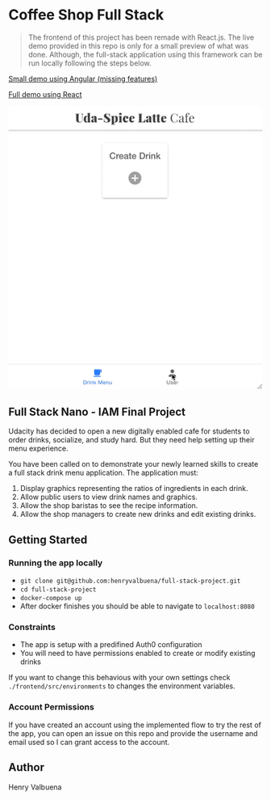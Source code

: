 # Coffee Shop Full Stack

> The frontend of this project has been remade with React.js. The live demo provided in this repo is only for a small preview of what was done. Although, the full-stack application using this framework can be run locally following the steps below.

[Small demo using Angular (missing features)](https://still-woodland-01330.herokuapp.com/tabs/drink-menu)

[Full demo using React](http://henryis.me/latte-machine/)

![angular-app](https://github.com/henryvalbuena/full-stack-project/blob/master/frontend_angular.gif)

## Full Stack Nano - IAM Final Project

Udacity has decided to open a new digitally enabled cafe for students to order drinks, socialize, and study hard. But they need help setting up their menu experience.

You have been called on to demonstrate your newly learned skills to create a full stack drink menu application. The application must:

1) Display graphics representing the ratios of ingredients in each drink.
2) Allow public users to view drink names and graphics.
3) Allow the shop baristas to see the recipe information.
4) Allow the shop managers to create new drinks and edit existing drinks.

## Getting Started

### Running the app locally

- `git clone git@github.com:henryvalbuena/full-stack-project.git`
- `cd full-stack-project`
- `docker-compose up`
- After docker finishes you should be able to navigate to `localhost:8080`

### Constraints

- The app is setup with a predifined Auth0 configuration
- You will need to have permissions enabled to create or modify existing drinks

If you want to change this behavious with your own settings check `./frontend/src/environments` to changes the environment variables.

### Account Permissions

If you have created an account using the implemented flow to try the rest of the app, you can open an issue on this repo and provide the username and email used so I can grant access to the account.

## Author

Henry Valbuena
